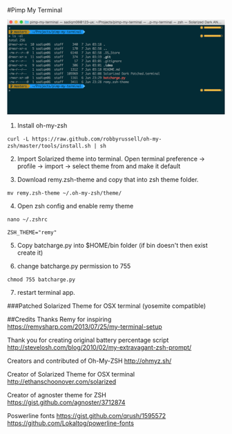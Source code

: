#Pimp My Terminal

![alt tag](terminal.png)

1. Install oh-my-zsh

```
curl -L https://raw.github.com/robbyrussell/oh-my-zsh/master/tools/install.sh | sh
```

2. Import Solarized theme into terminal. Open terminal preference -> profile -> import -> select theme from and make it default

3. Download remy.zsh-theme and copy that into zsh theme folder.

```
mv remy.zsh-theme ~/.oh-my-zsh/theme/
```

4. Open zsh config and enable remy theme

```
nano ~/.zshrc
```

```
ZSH_THEME="remy"
```

5. Copy batcharge.py into $HOME/bin folder (if bin doesn't then exist create it)
 
6. change batcharge.py permission to 755

```
chmod 755 batcharge.py
```

7. restart terminal app.

###Patched Solarized Theme for OSX terminal (yosemite compatible)


##Credits
Thanks Remy for inspiring
https://remysharp.com/2013/07/25/my-terminal-setup

Thank you for creating original battery percentage script
http://stevelosh.com/blog/2010/02/my-extravagant-zsh-prompt/

Creators and contributed of Oh-My-ZSH
http://ohmyz.sh/

Creator of Solarized Theme for OSX terminal
http://ethanschoonover.com/solarized

Creator of agnoster theme for ZSH
https://gist.github.com/agnoster/3712874

Poswerline fonts
https://gist.github.com/qrush/1595572
https://github.com/Lokaltog/powerline-fonts
